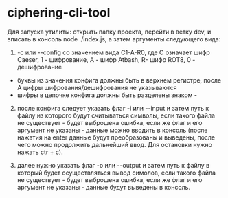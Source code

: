 # ciphering-cli-tool

Для запуска утилиты:
открыть папку проекта, перейти в ветку dev, и вписать в консоль node ./index.js, а затем аргументы следующего вида: 

1. -c или --config cо значением вида C1-A-R0, где C означает шифр Caeser, 1 - шифрование, A - шифр Atbash, R- шифр ROT8, 0 - дешифрование
* буквы из значения конфига должны быть в верхнем регистре, после А цифры шифрования/дешифрования не указываются
* шифры в цепочке конфига должны быть разделены знаком -

2. после конфига следует указать флаг -i или --input и затем путь к файлу из которого будут считываться символы, если такого файла не существует - будет выброшена ошибка, если же флаг и его аргумент не указаны - данные можно вводить в консоль (после нажатия на enter данные будут преобразованы и выведены, после чего можно продолжить дальнейший ввод. Для остановки нужно нажать ctr + c).

3. далее нужно указать флаг -o или --output и затем путь к файлу в который будет осуществляться вывод симолов, если такого файла не существует - будет выброшена ошибка, если же флаг и его аргумент не указаны - данные будут выведены в консоль. 
